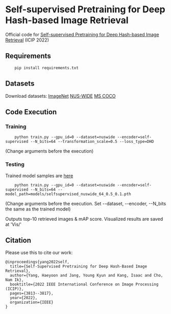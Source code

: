 # Self-supervised Pretraining for Deep Hash-based Image Retrieval
Official code for [Self-supervised Pretraining for Deep Hash-based Image Retrieval](https://ieeexplore.ieee.org/abstract/document/9897296) (ICIP 2022)


## Requirements
```
    pip install requirements.txt
```

## Datasets
Download datasets: 
[ImageNet](https://drive.google.com/file/d/1X5iZNRM7wZ1eXz-ZCgNCcxpb913UiYNK/view?usp=sharing) 
[NUS-WIDE](https://drive.google.com/file/d/1TAjFKnOEse4xU_ScZOM8NgQLGexebmRn/view?usp=sharing) 
[MS COCO](https://drive.google.com/file/d/1EsRZP3YsLbkbJ9rNXA4x5BFkHVFIGlQP/view?usp=sharing)

## Code Execution
### Training
```
    python train.py --gpu_id=0 --dataset=nuswide --encoder=self-supervised --N_bits=64 --transformation_scale=0.5 --loss_type=DHD
```
(Change arguments before the execution)


### Testing
Trained model samples are [here](https://drive.google.com/drive/folders/1MkMa0cKVSQrQHTkfoKcyiiGyG8cjdpsj?usp=sharing)
```
    python train.py --gpu_id=0 --dataset=nuswide --encoder=self-supervised --N_bits=64 --model_path=models/selfsupervised_nuswide_64_0.5_0.1.pth
```
(Change arguments before the execution. Set --dataset, --encoder, --N_bits the same as the trained model)

Outputs top-10 retrieved images & mAP score.
Visualized results are saved at 'Vis/'


## Citation
Please use this to cite our work:
```
@inproceedings{yang2022self,
  title={Self-Supervised Pretraining for Deep Hash-Based Image Retrieval},
  author={Yang, Haeyoon and Jang, Young Kyun and Kang, Isaac and Cho, Nam Ik},
  booktitle={2022 IEEE International Conference on Image Processing (ICIP)},
  pages={3813--3817},
  year={2022},
  organization={IEEE}
}
```
